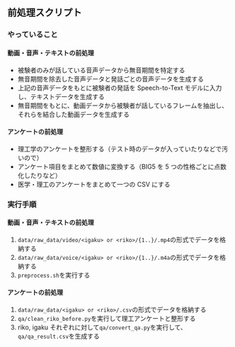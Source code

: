 ## 前処理スクリプト

### やっていること

#### 動画・音声・テキストの前処理

- 被験者のみが話している音声データから無音期間を特定する
- 無音期間を除去した音声データと発話ごとの音声データを生成する
- 上記の音声データをもとに被験者の発話を Speech-to-Text モデルに入力し、テキストデータを生成する
- 無音期間をもとに、動画データから被験者が話しているフレームを抽出し、それらを結合した動画データを生成する

#### アンケートの前処理

- 理工学のアンケートを整形する（テスト時のデータが入っていたりなどで汚いので）
- アンケート項目をまとめて数値に変換する（BIG5 を 5 つの性格ごとに点数化したりなど）
- 医学・理工のアンケートをまとめて一つの CSV にする

### 実行手順

#### 動画・音声・テキストの前処理

1. `data/raw_data/video/<igaku> or <riko>/{1..}/.mp4`の形式でデータを格納する
2. `data/raw_data/voice/<igaku> or <riko>/{1..}/.m4a`の形式でデータを格納する
3. `preprocess.sh`を実行する

#### アンケートの前処理

1. `data/raw_data/<igaku> or <riko>/.csv`の形式でデータを格納する
2. `qa/clean_riko_before.py`を実行して理工アンケートと整形する
3. riko, igaku それぞれに対して`qa/convert_qa.py`を実行して、`qa/qa_result.csv`を生成する
